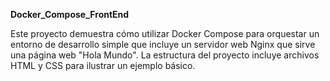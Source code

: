 **Docker_Compose_FrontEnd**

Este proyecto demuestra cómo utilizar Docker Compose para orquestar un entorno de desarrollo simple que incluye un servidor web Nginx que sirve una página web "Hola Mundo". La estructura del proyecto incluye archivos HTML y CSS para ilustrar un ejemplo básico.
